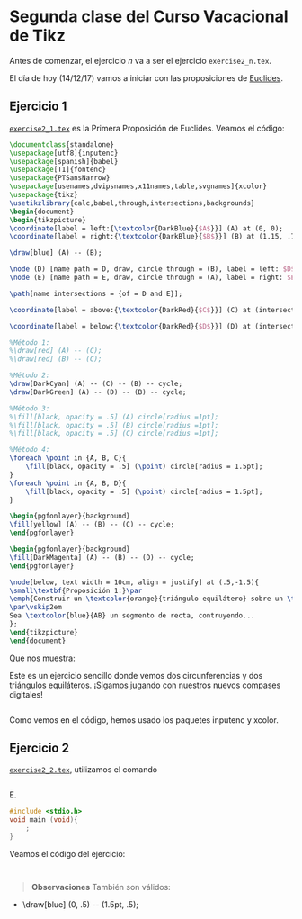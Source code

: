 # Segunda clase del Curso Vacacional de Tikz
Antes de comenzar, el ejercicio *n* va a ser el ejercicio `exercise2_n.tex`.

El día de hoy (14/12/17) vamos a iniciar con las proposiciones de [Euclides](http://ctan.uniminuto.edu/graphics/pgf/base/doc/pgfmanual.pdf).

## Ejercicio 1 ##
[`exercise2_1.tex`](https://github.com/carlosal1015/Curso-de-LaTeX/blob/master/Curso%20Vacacional%20de%20Tikz/Clases/Clase%202/exercise2_1.tex) es la Primera Proposición de Euclides. Veamos el código:

```tex
\documentclass{standalone}
\usepackage[utf8]{inputenc}
\usepackage[spanish]{babel}
\usepackage[T1]{fontenc}
\usepackage{PTSansNarrow}
\usepackage[usenames,dvipsnames,x11names,table,svgnames]{xcolor}
\usepackage{tikz}
\usetikzlibrary{calc,babel,through,intersections,backgrounds}
\begin{document}
\begin{tikzpicture}
\coordinate[label = left:{\textcolor{DarkBlue}{$A$}}] (A) at (0, 0);
\coordinate[label = right:{\textcolor{DarkBlue}{$B$}}] (B) at (1.15, .75);

\draw[blue] (A) -- (B);

\node (D) [name path = D, draw, circle through = (B), label = left: $D$]  at (A) {};
\node (E) [name path = E, draw, circle through = (A), label = right: $E$]  at (B) {};

\path[name intersections = {of = D and E}];

\coordinate[label = above:{\textcolor{DarkRed}{$C$}}] (C) at (intersection-1);

\coordinate[label = below:{\textcolor{DarkRed}{$D$}}] (D) at (intersection-2);

%Método 1:
%\draw[red] (A) -- (C);
%\draw[red] (B) -- (C);

%Método 2:
\draw[DarkCyan] (A) -- (C) -- (B) -- cycle;
\draw[DarkGreen] (A) -- (D) -- (B) -- cycle;

%Método 3:
%\fill[black, opacity = .5] (A) circle[radius =1pt];
%\fill[black, opacity = .5] (B) circle[radius =1pt];
%\fill[black, opacity = .5] (C) circle[radius =1pt];

%Método 4:
\foreach \point in {A, B, C}{
	\fill[black, opacity = .5] (\point) circle[radius = 1.5pt];
}
\foreach \point in {A, B, D}{
	\fill[black, opacity = .5] (\point) circle[radius = 1.5pt];
}

\begin{pgfonlayer}{background}
\fill[yellow] (A) -- (B) -- (C) -- cycle;
\end{pgfonlayer}

\begin{pgfonlayer}{background}
\fill[DarkMagenta] (A) -- (B) -- (D) -- cycle;
\end{pgfonlayer}

\node[below, text width = 10cm, align = justify] at (.5,-1.5){
\small\textbf{Proposición 1:}\par
\emph{Construir un \textcolor{orange}{triángulo equilátero} sobre un \textcolor{blue}{segmento de recta} dado.}
\par\vskip2em
Sea \textcolor{blue}{AB} un segmento de recta, contruyendo...
};
\end{tikzpicture}
\end{document}
```

Que nos muestra:

Este es un ejercicio sencillo donde vemos dos circunferencias y dos triángulos equiláteros. ¡Sigamos jugando con nuestros nuevos compases digitales!

<p align="center">
  <img src="">
</p>


Como vemos en el código, hemos usado los paquetes inputenc y xcolor.

## Ejercicio 2 ##
[`exercise2_2.tex`](https://github.com/carlosal1015/Curso-de-LaTeX/blob/master/Curso%20Vacacional%20de%20Tikz/Clases/Clase%202/exercise2_2.tex), utilizamos el comando
```tex

```
E.

```c
#include <stdio.h>
void main (void){
    ;
}
```
Veamos el código del ejercicio:

```tex

```

<p align="center">
  <img src="">
</p>

> **Observaciones** También son válidos:
- \draw[blue] (0, .5) -- (1.5pt, .5);
